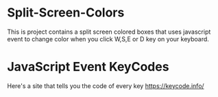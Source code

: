 # Split-Screen-Colors
This is project contains a split screen colored boxes that uses javascript event to change color when you click W,S,E or D key on your keyboard.

# JavaScript Event KeyCodes
Here's a site that tells you the code of every key 
https://keycode.info/
